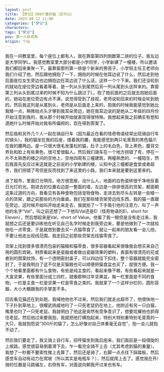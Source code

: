 ```yaml
---
layout: post
title: 【梦记】300斤重的猫（还可以）
date: 2023-08-12 11:00
categories: ["梦记"]
characters: 
tags: ["梦记"]
pov: 第一人称视角
origin: 个站
---
```


我在一间教室里，每个座位上都有人，我在靠窗第四列倒数第二排的位子，我左边是大学同学L。我感觉教室里大部分都是小学同学，小学新建了一幢楼，所以邀请我们都回来重聚一下。最靠窗那列第一排是个新来的男孩子，小学班主任王老师向我们介绍了他，然后跟他拥抱了一下，拥抱的时候在他耳边说了什么，然后走到他后面座位女生旁边也边拥抱边在耳边说了什么话，这样一个个下来。我们还没轮到的就站在座位旁边看着等着，是一列从头到尾然后另一列从尾到头这样来的。靠窗第三列从头到尾过来的时候不知为什么跳过了L，抱了她前面的之后就去抱她后面的，她站在座位旁边有点不满，说觉得受到了歧视，老师说轮回来的时候会轮到她的。然后我这列是从尾到头，老师是从后面走上来的，抱我的时候我能感觉到她比我矮一点，稍微抬点头才够到我耳朵旁边，她在我耳边说的是她从二年级的四月份开始注意到我的，我从那个时候开始就表现得很特殊。我想起来我之前确实有想知道她什么时候开始对我有所偏袒的，现在得到答案了。

然后我和另外几个人一起在骑自行车（因为最近在看的怪奇物语经常出现骑自行车的镜头），我的猫坐在我的后座，搂着我的腰，我能感觉到两只毛茸茸的黑色猫爪在我的腰两边。是一只很大很毛发蓬松的猫，肚子上的毛白色，背上黑色，腹背交界处和脸上有些黄色，很可爱很黏人。然后我们骑车在一个地方拐错了弯，停在一片不太熟悉的楼之间的空地上，空地四周有三幢建筑，两幢熟悉的、一幢陌生，然后我首先反应过来这就是之前说的小学新建的楼，认知中这三幢都是食堂或者超市，我们拐错了弯但是反而找到了来这里的小路，我们本来就是要到这里来的。

进了超市，里面灯光明亮，地方很宽敞，没什么人，地面的白色瓷砖很干净地反着日光灯的光。刚进去的位置右边是一整面的墙，左边是一排排很高的货架，都面朝这条过道的方向，我看见有各种食物包括宠物食物，走进去到尽头左转是一些矮一点的货架，跟之前那些的方向垂直。我们在那些矮货架旁边找东西，我的猫一直跟在旁边，这时候开始叫开始走来走去，我就拍了一下手吸引他的注意力，叫了一声他的名字“Val”，叫之前还想了一下他叫Val还是El（怪奇物语的El，short for Eleven），然后想起来是Val，short of Value。他看了我一眼但是没有走过来，我就想之后还是要训练他在听见自己名字时候走到我旁边来，要是他做到了一次就给他吃一点零食，于是就想到要去买一点猫零食了，就让一起来的朋友看一会儿他，不要让他走出视线范围，我走回之前那些货架去找猫零食了。

货架上找到很多很漂亮包装的猫粮和猫零食，很多容器看起来很像我会想买来自己用的圆形宾碗，材质看起来是瓷器或者做出瓷器效果的塑料，表面有很漂亮的花或者别的图案纹饰，有一个透明密封盖子，可以四边往下扣住，整个容器就能完全密封了。于是我明白了这不仅是买猫粮也可以顺便把猫食盆也买了，就很方便。我一个个地看里面都有什么食物，有些是纯主食的，看起来像干粮，有些看起来就是一大盒坚果，有些里面分成三四栏，就像那种过年坚果盆，每一栏里面是不同的食物，一栏是主食一栏是坚果一栏是零食之类的。我就拿了一个这样分栏的，圆形容器，大小大概跟我的手掌差不多。

回去看见猫还在到处跑，我喊他他也不过来，然后我们就走出超市了，他很快地一下子扑到草地上，很耀武扬威地叼了一只死老鼠扔在地上，他附近有另一只白猫，嘴里也叼了一只死老鼠，我就明白了他这是突然有竞争意识了，想要炫耀他也抓得住老鼠。然后他过来要我抱，我就把他打横抱起来，特别大特别重特别毛茸茸的一大只，我就抱怨说“300斤的猫了，怎么好像对自己体重毫无自觉”，抱一会儿就抱不动了。

然后我们要走了，我又骑上自行车，招呼猫坐到我后座来，我们面前是一段很陡的上坡路，感觉很容易倒着滑下去，乍一看完全骑不上去（尤其考虑到猫的重量）。我想了一秒要不要索性推上去算了，然后还是骑了，右脚一点点往下踩踏板，然后感觉车自动有动力在爬坡（所以其实是电瓶车？），然后就爬上去了。感觉我在开/骑的位置是马路偏左，右侧有车，对面逆向朝我开过来也有车。
